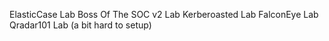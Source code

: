 ElasticCase Lab
Boss Of The SOC v2 Lab
Kerberoasted Lab
FalconEye Lab
Qradar101 Lab (a bit hard to setup)
